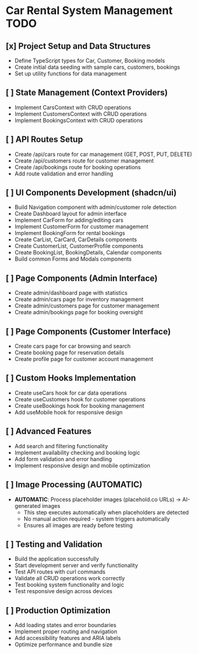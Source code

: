 # Car Rental System Management TODO

## [x] Project Setup and Data Structures
- Define TypeScript types for Car, Customer, Booking models
- Create initial data seeding with sample cars, customers, bookings
- Set up utility functions for data management

## [ ] State Management (Context Providers)
- Implement CarsContext with CRUD operations
- Implement CustomersContext with CRUD operations
- Implement BookingsContext with CRUD operations

## [ ] API Routes Setup
- Create /api/cars route for car management (GET, POST, PUT, DELETE)
- Create /api/customers route for customer management
- Create /api/bookings route for booking operations
- Add route validation and error handling

## [ ] UI Components Development (shadcn/ui)
- Build Navigation component with admin/customer role detection
- Create Dashboard layout for admin interface
- Implement CarForm for adding/editing cars
- Implement CustomerForm for customer management
- Implement BookingForm for rental bookings
- Create CarList, CarCard, CarDetails components
- Create CustomerList, CustomerProfile components
- Create BookingList, BookingDetails, Calendar components
- Build common Forms and Modals components

## [ ] Page Components (Admin Interface)
- Create admin/dashboard page with statistics
- Create admin/cars page for inventory management
- Create admin/customers page for customer management
- Create admin/bookings page for booking oversight

## [ ] Page Components (Customer Interface)
- Create cars page for car browsing and search
- Create booking page for reservation details
- Create profile page for customer account management

## [ ] Custom Hooks Implementation
- Create useCars hook for car data operations
- Create useCustomers hook for customer operations
- Create useBookings hook for booking management
- Add useMobile hook for responsive design

## [ ] Advanced Features
- Add search and filtering functionality
- Implement availability checking and booking logic
- Add form validation and error handling
- Implement responsive design and mobile optimization

## [ ] Image Processing (AUTOMATIC)
- **AUTOMATIC**: Process placeholder images (placehold.co URLs) → AI-generated images
  - This step executes automatically when placeholders are detected
  - No manual action required - system triggers automatically
  - Ensures all images are ready before testing

## [ ] Testing and Validation
- Build the application successfully
- Start development server and verify functionality
- Test API routes with curl commands
- Validate all CRUD operations work correctly
- Test booking system functionality and logic
- Test responsive design across devices

## [ ] Production Optimization
- Add loading states and error boundaries
- Implement proper routing and navigation
- Add accessibility features and ARIA labels
- Optimize performance and bundle size
